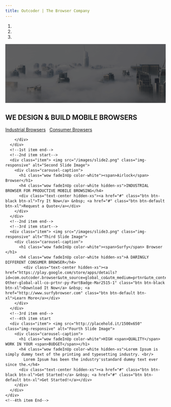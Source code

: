 ```yaml
---
title: Outcoder | The Browser Company
---
```


<section id="banner-2">
  <div id="myCarousel" class="carousel slide" data-ride="carousel"> 
    <!-- Carousel indicators -->
    <ol class="carousel-indicators">
      <li data-target="#myCarousel" data-slide-to="0" class="active"></li>
      <li data-target="#myCarousel" data-slide-to="1"></li>
      <li data-target="#myCarousel" data-slide-to="2"></li>
      <!--<li data-target="#myCarousel" data-slide-to="3"></li>-->
    </ol>
    <!-- Wrapper for carousel items -->
    <div class="carousel-inner"> 
      <!--1st item start-->
      <div class="item active"> <img src="/images/slide1.png" class="img-responsive" alt="First Slide Image">
        <div class="carousel-caption">
          <h1 class="wow fadeInUp">WE DESIGN & BUILD MOBILE <span>BROWSERS</span></h1>          
          <div class="text-center hidden-xs"><a href="/Products/AirlockBrowser/" class="btn btn-black btn-xl">Industrial Browsers</a> &nbsp; <a href="http://www.surfybrowser.com" class="btn btn-default btn-xl">Consumer Browsers</a>
		  </div>
       
        </div>
      </div>
      <!--1st item end--> 
      <!--2nd item start-->
      <div class="item"> <img src="/images/slide2.png" class="img-responsive" alt="Second Slide Image">
        <div class="carousel-caption">
          <h1 class="wow fadeInUp color-white"><span>Airlock</span> Browser</h1>
          <h4 class="wow fadeInUp color-white hidden-xs">INDUSTRIAL BROWSER FOR PRODUCTIVE MOBILE BROWSING</h4>
          <div class="text-center hidden-xs"><a href="#" class="btn btn-black btn-xl">Try It Now</a> &nbsp; <a href="#" class="btn btn-default btn-xl">Request a Quote</a></div>
        </div>
      </div>
      <!--2nd item end--> 
      <!--3rd item start-->
      <div class="item"> <img src="/images/slide3.png" class="img-responsive" alt="Third Slide Image">
        <div class="carousel-caption">
          <h1 class="wow fadeInUp color-white"><span>Surfy</span> Browser </h1>
          <h4 class="wow fadeInUp color-white hidden-xs">A DARINGLY DIFFERENT CONSUMER BROWSER</h4>
			<div class="text-center hidden-xs"><a href="https://play.google.com/store/apps/details?id=com.outcoder.browser&utm_source=global_co&utm_medium=prtnr&utm_content=Mar2515&utm_campaign=PartBadge&pcampaignid=MKT-Other-global-all-co-prtnr-py-PartBadge-Mar2515-1" class="btn btn-black btn-xl">Download It Now</a> &nbsp; <a href="http://www.surfybrowser.com" class="btn btn-default btn-xl">Learn More</a></div>
        </div>
      </div>
      <!--3rd item end--> 
      <!--4th item start
      <div class="item"> <img src="http://placehold.it/1500x650" class="img-responsive" alt="Fourth Slide Image">
        <div class="carousel-caption">
          <h1 class="wow fadeInUp color-white">HIGH <span>QUALITY</span> WORK IN YOUR <span>BUDGET</span></h1>
          <h4 class="wow fadeInUp color-white hidden-xs">Lorem Ipsum is simply dummy text of the printing and typesetting industry. <br/>
            Lorem Ipsum has been the industry'sstandard dummy text ever since the.</h4>
          <div class="text-center hidden-xs"><a href="#" class="btn btn-black btn-xl">Get Started!</a> &nbsp; <a href="#" class="btn btn-default btn-xl">Get Started!</a></div>
        </div>
      </div>
    </div>
    <!--4th item End--> 
  </div>
  <!-- Carousel controls --> 
  <a class="carousel-control left hidden-xs" href="#myCarousel" data-slide="prev"> <span class="carousel-arrow"> <i class="fa fa-chevron-left"></i></span> </a> <a class="carousel-control right hidden-xs" href="#myCarousel" data-slide="next"> <span class="carousel-arrow"><i class="fa fa-chevron-right"></i></span> </a> 
	  
  </div>
  <!-- Carousel Banner End --> 
</section>
